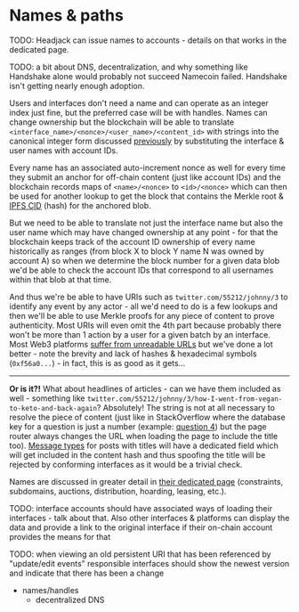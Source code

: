 # Names & paths

TODO: Headjack can issue names to accounts - details on that works in the dedicated page.

TODO: a bit about DNS, decentralization, and why something like Handshake alone would probably not succeed
Namecoin failed. Handshake isn't getting nearly enough adoption.


Users and interfaces don't need a name and can operate as an integer index just fine, but the preferred case will be with handles. Names can change ownership but the blockchain will be able to translate `<interface_name>/<nonce>/<user_name>/<content_id>` with strings into the canonical integer form discussed [previously](uris.md) by substituting the interface & user names with account IDs.

Every name has an associated auto-increment nonce as well for every time they submit an anchor for off-chain content (just like account IDs) and the blockchain records maps of `<name>/<nonce>` to `<id>/<nonce>` which can then be used for another lookup to get the block that contains the Merkle root & [IPFS CID](https://docs.ipfs.io/concepts/content-addressing/) (hash) for the anchored blob.

But we need to be able to translate not just the interface name but also the user name which may have changed ownership at any point - for that the blockchain keeps track of the account ID ownership of every name historically as ranges (from block X to block Y name N was owned by account A) so when we determine the block number for a given data blob we'd be able to check the account IDs that correspond to all usernames within that blob at that time.

And thus we're be able to have URIs such as `twitter.com/55212/johnny/3` to identify any event by any actor - all we'd need to do is a few lookups and then we'll be able to use Merkle proofs for any piece of content to prove authenticity. Most URIs will even omit the 4th part because probably there won't be more than 1 action by a user for a given batch by an interface. Most Web3 platforms [suffer from unreadable URLs](https://twitter.com/hasufl/status/1537388439259291649) but we've done a lot better - note the brevity and lack of hashes & hexadecimal symbols (`0xf56a0...`) - in fact, this is as good as it gets...

---

**Or is it?!** What about headlines of articles - can we have them included as well - something like `twitter.com/55212/johnny/3/how-I-went-from-vegan-to-keto-and-back-again`? Absolutely! The string is not at all necessary to resolve the piece of content (just like in StackOverflow where the database key for a question is just a number (example: [question 4](https://stackoverflow.com/questions/4)) but the page router always changes the URL when loading the page to include the title too). [Message types](../implementation/ecosystem/messages.md) for posts with titles will have a dedicated field which will get included in the content hash and thus spoofing the title will be rejected by conforming interfaces as it would be a trivial check.

Names are discussed in greater detail in [their dedicated page](../implementation/handles.md) (constraints, subdomains, auctions, distribution, hoarding, leasing, etc.).

TODO: interface accounts should have associated ways of loading their interfaces - talk about that. Also other interfaces & platforms can display the data and provide a link to the original interface if their on-chain account provides the means for that

TODO: when viewing an old persistent URI that has been referenced by "update/edit events" responsible interfaces should show the newest version and indicate that there has been a change

- names/handles
    - decentralized DNS
